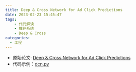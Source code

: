 ```yaml
---
title: Deep & Cross Network for Ad Click Predictions
date: 2023-02-23 15:45:47
tags: 
    - 代码解读
    - 推荐系统
    - Deep & Cross
categories: 
  - 工程
---
```


* 原始论文: [Deep & Cross Network for Ad Click Predictions](https://arxiv.org/abs/1708.05123)
* 代码示例：[dcn.py](https://github.com/forrestneo/pytorch-fm/blob/master/torchfm/model/dcn.py)